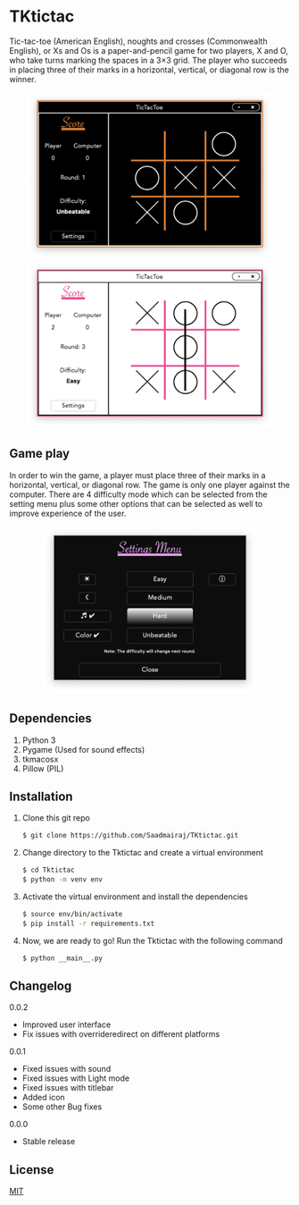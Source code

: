 # TKtictac

Tic-tac-toe (American English), noughts and crosses (Commonwealth English), or Xs and Os is a paper-and-pencil game for two players, X and O, who take turns marking the spaces in a 3×3 grid. The player who succeeds in placing three of their marks in a horizontal, vertical, or diagonal row is the winner.

<p align="center">
  <img src="https://raw.githubusercontent.com/Saadmairaj/TKtictac/master/assets/sample1.png?token=ALAV6GAWGL2IWXBX5TZP45K7JNR5W" height="300"><img src="https://raw.githubusercontent.com/Saadmairaj/TKtictac/master/assets/sample2.png?token=ALAV6GHKHQVAW3MBNJIFH6C7JNR3C" height="300">
</p>

## Game play

In order to win the game, a player must place three of their marks in a horizontal, vertical, or diagonal row. The game is only one player against the computer. There are 4 difficulty mode which can be selected from the setting menu plus some other options that can be selected as well to improve experience of the user.

<p align="center">
  <img src="https://raw.githubusercontent.com/Saadmairaj/TKtictac/master/assets/settings%20sample.png?token=ALAV6GERAB3QMQFFZYQZDR27JNRX4" height="300">
</p>

## Dependencies

  1. Python 3
  2. Pygame (Used for sound effects)
  3. tkmacosx
  4. Pillow (PIL)

## Installation

1. Clone this git repo
    
    ```bash
    $ git clone https://github.com/Saadmairaj/TKtictac.git
    ```

2. Change directory to the Tktictac and create a virtual environment
    
    ```bash
    $ cd Tktictac
    $ python -m venv env
    ```

3. Activate the virtual environment and install the dependencies

    ```bash
    $ source env/bin/activate
    $ pip install -r requirements.txt
    ```
4. Now, we are ready to go! Run the Tktictac with the following command

    ```bash
    $ python __main__.py
    ```
    
## Changelog

  0.0.2
  * Improved user interface
  * Fix issues with overrideredirect on different platforms

  0.0.1
  * Fixed issues with sound
  * Fixed issues with Light mode
  * Fixed issues with titlebar 
  * Added icon
  * Some other Bug fixes 
  
  0.0.0
  * Stable release

## License

[MIT](https://github.com/Saadmairaj/TKtictac/blob/master/LICENSE)
